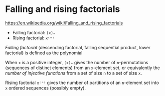 # Falling and rising factorials

https://en.wikipedia.org/wiki/Falling_and_rising_factorials

- Falling factorial: `(x)ₙ`
- Rising factorial: `x⁽ⁿ⁾`

*Falling factorial* (descending factorial, falling sequential product, lower factorial) is defined as the polynomial



When `x` is a positive integer, `(x)ₙ` gives the number of `n`-permutations (sequences of distinct elements) from an `x`-element set, or equivalently the *number of injective functions* from a set of size `n` to a set of size `x`.

Rising factorial `x⁽ⁿ⁾` gives the number of partitions of an `n`-element set into `x` ordered sequences (possibly empty).
